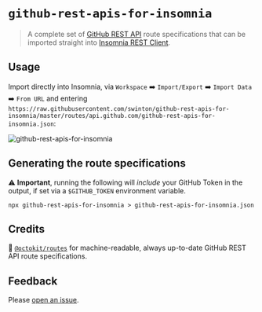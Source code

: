 # `github-rest-apis-for-insomnia`

> A complete set of [GitHub REST API](https://developer.github.com/v3/) route specifications that can be imported straight into [Insomnia REST Client](https://insomnia.rest/).

## Usage

Import directly into Insomnia, via `Workspace` :arrow_right: `Import/Export` :arrow_right: `Import Data` :arrow_right: `From URL` and entering `https://raw.githubusercontent.com/swinton/github-rest-apis-for-insomnia/master/routes/api.github.com/github-rest-apis-for-insomnia.json`:

![github-rest-apis-for-insomnia](https://user-images.githubusercontent.com/27806/53533284-ea904a00-3abf-11e9-8b0a-0bfe8358369c.gif)

## Generating the route specifications

:warning: **Important**, running the following will _include_ your GitHub Token in the output, if set via a `$GITHUB_TOKEN` environment variable.

```
npx github-rest-apis-for-insomnia > github-rest-apis-for-insomnia.json
```

## Credits

:bow: [`@octokit/routes`](https://github.com/octokit/routes) for machine-readable, always up-to-date GitHub REST API route specifications.

## Feedback

Please [open an issue](/swinton/github-rest-apis-for-insomnia/issues/new).

